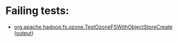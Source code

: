 # Failing tests: 

 * [org.apache.hadoop.fs.ozone.TestOzoneFSWithObjectStoreCreate](hadoop-ozone/integration-test/org.apache.hadoop.fs.ozone.TestOzoneFSWithObjectStoreCreate.txt) ([output](hadoop-ozone/integration-test/org.apache.hadoop.fs.ozone.TestOzoneFSWithObjectStoreCreate-output.txt))
